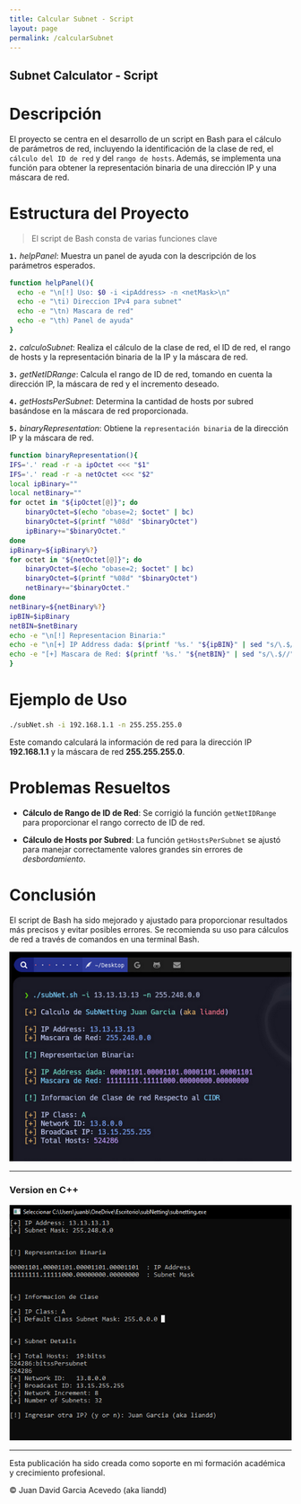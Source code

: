 ```yaml
---
title: Calcular Subnet - Script
layout: page
permalink: /calcularSubnet
---
```


<h2 id="subtitulo-importante">Subnet Calculator - Script</h2>
<h1 class="titulo-principal">Descripción</h1>

El proyecto se centra en el desarrollo de un script en Bash para el cálculo de parámetros de red, incluyendo la identificación de la clase de red, el `cálculo del ID de red` y del `rango de hosts`. Además, se implementa una función para obtener la representación binaria de una dirección IP y una máscara de red.

<h1 class="titulo-principal">Estructura del Proyecto</h1>

> El script de Bash consta de varias funciones clave

  **`1.`** *helpPanel*: Muestra un panel de ayuda con la descripción de los parámetros esperados.
```bash
function helpPanel(){
  echo -e "\n[!] Uso: $0 -i <ipAddress> -n <netMask>\n"
  echo -e "\ti) Direccion IPv4 para subnet"
  echo -e "\tn) Mascara de red"
  echo -e "\th) Panel de ayuda"
}
  ```
  **`2.`** *calculoSubnet*: Realiza el cálculo de la clase de red, el ID de red, el rango de hosts y la representación binaria de la IP y la máscara de red.

  **`3.`** *getNetIDRange*: Calcula el rango de ID de red, tomando en cuenta la dirección IP, la máscara de red y el incremento deseado.

  **`4.`** *getHostsPerSubnet*: Determina la cantidad de hosts por subred basándose en la máscara de red proporcionada.

  **`5.`** *binaryRepresentation*: Obtiene la `representación binaria` de la dirección IP y la máscara de red.

  ```bash
function binaryRepresentation(){
  IFS='.' read -r -a ipOctet <<< "$1"
  IFS='.' read -r -a netOctet <<< "$2"
  local ipBinary=""
  local netBinary=""
  for octet in "${ipOctet[@]}"; do
      binaryOctet=$(echo "obase=2; $octet" | bc)
      binaryOctet=$(printf "%08d" "$binaryOctet")
      ipBinary+="$binaryOctet."
  done 
  ipBinary=${ipBinary%?}
  for octet in "${netOctet[@]}"; do
      binaryOctet=$(echo "obase=2; $octet" | bc)
      binaryOctet=$(printf "%08d" "$binaryOctet")
      netBinary+="$binaryOctet."
  done
  netBinary=${netBinary%?}
  ipBIN=$ipBinary
  netBIN=$netBinary
  echo -e "\n[!] Representacion Binaria:"
  echo -e "\n[+] IP Address dada: $(printf '%s.' "${ipBIN}" | sed "s/\.$//") "
  echo -e "[+] Mascara de Red: $(printf '%s.' "${netBIN}" | sed "s/\.$//") "
}
```

<h1 class="titulo-principal">Ejemplo de Uso</h1>

```bash
./subNet.sh -i 192.168.1.1 -n 255.255.255.0
```
Este comando calculará la información de red para la dirección IP **192.168.1.1** y la máscara de red **255.255.255.0**.

<h1 class="titulo-principal">Problemas Resueltos</h1>

- **Cálculo de Rango de ID de Red**: Se corrigió la función `getNetIDRange` para proporcionar el rango correcto de ID de red.

- **Cálculo de Hosts por Subred**: La función `getHostsPerSubnet` se ajustó para manejar correctamente valores grandes sin errores de *desbordamiento*.

<h1 class="titulo-principal">Conclusión</h1>

El script de Bash ha sido mejorado y ajustado para proporcionar resultados más precisos y evitar posibles errores. Se recomienda su uso para cálculos de red a través de comandos en una terminal Bash.

<div style="text-align: center;">
<img src="/assets/images/calcular_subnet/teaser.png" alt="Maraton" oncontextmenu="return false;" >
</div>


---

<h3 class="titulo-secundario">Version en C++</h3>
<div style="text-align: center;">
<img src="/assets/images/calcular_subnet/c1.png" alt="Maraton" oncontextmenu="return false;">
</div>

---

Esta publicación ha sido creada como soporte en mi formación académica y crecimiento profesional.

© Juan David Garcia Acevedo (aka liandd)

